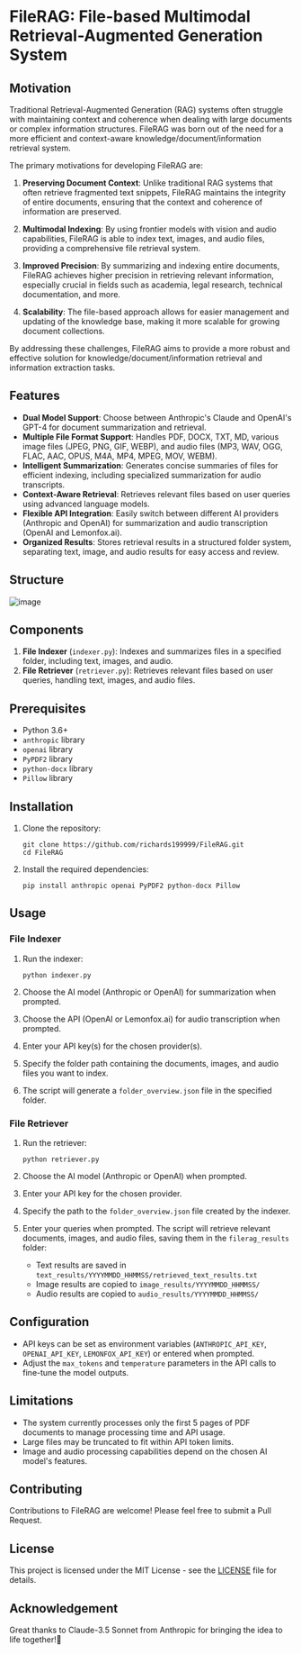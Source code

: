 # FileRAG: File-based Multimodal Retrieval-Augmented Generation System

## Motivation

Traditional Retrieval-Augmented Generation (RAG) systems often struggle with maintaining context and coherence when dealing with large documents or complex information structures. FileRAG was born out of the need for a more efficient and context-aware knowledge/document/information retrieval system.

The primary motivations for developing FileRAG are:

1. **Preserving Document Context**: Unlike traditional RAG systems that often retrieve fragmented text snippets, FileRAG maintains the integrity of entire documents, ensuring that the context and coherence of information are preserved.

2. **Multimodal Indexing**: By using frontier models with vision and audio capabilities, FileRAG is able to index text, images, and audio files, providing a comprehensive file retrieval system.

3. **Improved Precision**: By summarizing and indexing entire documents, FileRAG achieves higher precision in retrieving relevant information, especially crucial in fields such as academia, legal research, technical documentation, and more.

4. **Scalability**: The file-based approach allows for easier management and updating of the knowledge base, making it more scalable for growing document collections.

By addressing these challenges, FileRAG aims to provide a more robust and effective solution for knowledge/document/information retrieval and information extraction tasks.

## Features

- **Dual Model Support**: Choose between Anthropic's Claude and OpenAI's GPT-4 for document summarization and retrieval.
- **Multiple File Format Support**: Handles PDF, DOCX, TXT, MD, various image files (JPEG, PNG, GIF, WEBP), and audio files (MP3, WAV, OGG, FLAC, AAC, OPUS, M4A, MP4, MPEG, MOV, WEBM).
- **Intelligent Summarization**: Generates concise summaries of files for efficient indexing, including specialized summarization for audio transcripts.
- **Context-Aware Retrieval**: Retrieves relevant files based on user queries using advanced language models.
- **Flexible API Integration**: Easily switch between different AI providers (Anthropic and OpenAI) for summarization and audio transcription (OpenAI and Lemonfox.ai).
- **Organized Results**: Stores retrieval results in a structured folder system, separating text, image, and audio results for easy access and review.

## Structure

![image](https://github.com/user-attachments/assets/ccc56f7a-e613-4a45-8426-59c1be6c0109)

## Components

1. **File Indexer** (`indexer.py`): Indexes and summarizes files in a specified folder, including text, images, and audio.
2. **File Retriever** (`retriever.py`): Retrieves relevant files based on user queries, handling text, images, and audio files.

## Prerequisites

- Python 3.6+
- `anthropic` library
- `openai` library
- `PyPDF2` library
- `python-docx` library
- `Pillow` library

## Installation

1. Clone the repository:
   ```
   git clone https://github.com/richards199999/FileRAG.git
   cd FileRAG
   ```

2. Install the required dependencies:
   ```
   pip install anthropic openai PyPDF2 python-docx Pillow
   ```

## Usage

### File Indexer

1. Run the indexer:
   ```
   python indexer.py
   ```

2. Choose the AI model (Anthropic or OpenAI) for summarization when prompted.

3. Choose the API (OpenAI or Lemonfox.ai) for audio transcription when prompted.

4. Enter your API key(s) for the chosen provider(s).

5. Specify the folder path containing the documents, images, and audio files you want to index.

6. The script will generate a `folder_overview.json` file in the specified folder.

### File Retriever

1. Run the retriever:
   ```
   python retriever.py
   ```

2. Choose the AI model (Anthropic or OpenAI) when prompted.

3. Enter your API key for the chosen provider.

4. Specify the path to the `folder_overview.json` file created by the indexer.

5. Enter your queries when prompted. The script will retrieve relevant documents, images, and audio files, saving them in the `filerag_results` folder:
   - Text results are saved in `text_results/YYYYMMDD_HHMMSS/retrieved_text_results.txt`
   - Image results are copied to `image_results/YYYYMMDD_HHMMSS/`
   - Audio results are copied to `audio_results/YYYYMMDD_HHMMSS/`

## Configuration

- API keys can be set as environment variables (`ANTHROPIC_API_KEY`, `OPENAI_API_KEY`, `LEMONFOX_API_KEY`) or entered when prompted.
- Adjust the `max_tokens` and `temperature` parameters in the API calls to fine-tune the model outputs.

## Limitations

- The system currently processes only the first 5 pages of PDF documents to manage processing time and API usage.
- Large files may be truncated to fit within API token limits.
- Image and audio processing capabilities depend on the chosen AI model's features.

## Contributing

Contributions to FileRAG are welcome! Please feel free to submit a Pull Request.

## License

This project is licensed under the MIT License - see the [LICENSE](LICENSE) file for details.

## Acknowledgement

Great thanks to Claude-3.5 Sonnet from Anthropic for bringing the idea to life together!🤗